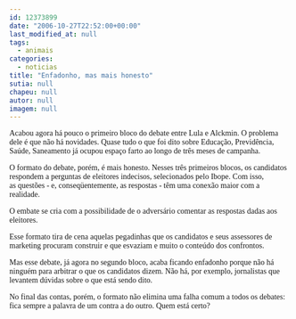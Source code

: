 ```yaml
---
id: 12373899
date: "2006-10-27T22:52:00+00:00"
last_modified_at: null
tags:
  - animais
categories:
  - noticias
title: "Enfadonho, mas mais honesto"
sutia: null
chapeu: null
autor: null
imagem: null
---
```

<p><P><FONT face=Verdana>Acabou agora há pouco o primeiro bloco do debate entre Lula e Alckmin. O problema dele é que não há novidades. Quase tudo o que foi dito sobre Educação, Previdência, Saúde, Saneamento já ocupou espaço farto ao longo de três meses de campanha.</FONT></P></p>
<p><P><FONT face=Verdana>O formato do debate, porém, é mais honesto. Nesses três primeiros blocos, os candidatos respondem a perguntas de eleitores indecisos, selecionados pelo Ibope. Com isso, as&nbsp;questões - e, conseqüentemente, as respostas - têm uma conexão maior com a realidade.</FONT></P></p>
<p><P><FONT face=Verdana>O embate se cria com a possibilidade de o adversário comentar as respostas dadas aos eleitores.</FONT></P></p>
<p><P><FONT face=Verdana>Esse formato tira de cena aquelas pegadinhas que os candidatos e seus assessores de marketing procuram construir e que esvaziam e muito o conteúdo dos confrontos.</FONT></P></p>
<p><P><FONT face=Verdana>Mas esse debate, já agora no segundo bloco, acaba ficando enfadonho porque não há ninguém para arbitrar o que os candidatos dizem. Não há, por exemplo, jornalistas que levantem dúvidas sobre o que está sendo dito.</FONT></P></p>
<p><P><FONT face=Verdana>No final das contas, porém, o formato não elimina uma&nbsp;falha comum a todos os debates: fica sempre a palavra de um contra a do outro. Quem está certo?</FONT></P> </p>
